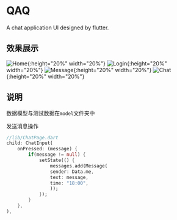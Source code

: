 # QAQ

A chat application UI designed by flutter.


## 效果展示
![Home](./assets/demo/home.png){:height="20%" width="20%"}
![Login](./assets/demo/login.png){:height="20%" width="20%"}
![Message](./assets/demo/message.png){:height="20%" width="20%"}
![Chat](./assets/demo/chat.png){:height="20%" width="20%"}

## 说明

数据模型与测试数据在`model`文件夹中

发送消息操作
```dart
//lib/ChatPage.dart
child: ChatInput(
    onPressed: (message) {
        if(message != null) {
            setState(() {
                messages.add(Message(
                sender: Data.me,
                text: message,
                time: "18:00",
                ));
            });
        }
    },
),
```

